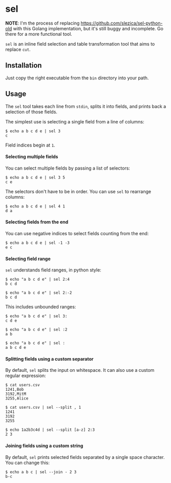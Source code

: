 # sel

**NOTE**: I'm the process of replacing https://github.com/slezica/sel-python-old with this Golang implementation, but
it's still buggy and incomplete. Go there for a more functional tool.

`sel` is an inline field selection and table transformation tool
that aims to replace `cut`.


## Installation

Just copy the right executable from the `bin` directory into your path.


## Usage

The `sel` tool takes each line from `stdin`, splits it into fields, and prints back a selection of those fields.

The simplest use is selecting a single field from a line of columns:

    $ echo a b c d e | sel 3
    c

Field indices begin at `1`.


#### Selecting multiple fields

You can select multiple fields by passing a list of selectors: 

    $ echo a b c d e | sel 3 5
    c e

The selectors don't have to be in order. You can use `sel` to rearrange columns:

    $ echo a b c d e | sel 4 1
    d a


#### Selecting fields from the end

You can use negative indices to select fields counting from the end:

    $ echo a b c d e | sel -1 -3
    e c


#### Selecting field range

`sel` understands field ranges, in python style:

    $ echo "a b c d e" | sel 2:4
    b c d

    $ echo "a b c d e" | sel 2:-2
    b c d

This includes unbounded ranges:

    $ echo "a b c d e" | sel 3:
    c d e

    $ echo "a b c d e" | sel :2
    a b

    $ echo "a b c d e" | sel :
    a b c d e


#### Splitting fields using a custom separator

By default, `sel` splits the input on whitespace. It can also use a custom regular expression:

    $ cat users.csv
    1241,Bob
    3192,MitM
    3255,Alice

    $ cat users.csv | sel --split , 1
    1241
    3192
    3255
    
    $ echo 1a2b3c4d | sel --split [a-z] 2:3
    2 3


#### Joining fields using a custom string

By default, `sel` prints selected fields separated by a single space character. You can change this:

    $ echo a b c | sel --join - 2 3
    b-c